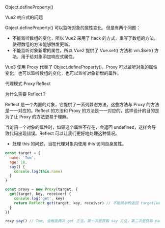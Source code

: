 

Object.defineProperty() 

Vue2 响应式的问题

Object.defineProperty() 可以监听对象的属性变化，但是有两个问题：
- 不能监听数组的变化，所以 Vue2 采用了 hack 的方式，重写了数组的方法，使得数组的方法能够触发更新。
- 不能监听对象新增的属性，所以 Vue2 提供了 Vue.set() 方法和 vm.$set() 方法，用于给对象添加响应式属性。

Vue3 使用 Proxy 代替了 Object.defineProperty()，Proxy 可以监听对象的属性变化，也可以监听数组的变化，也可以监听对象新增的属性。


代理模式
Proxy
Reflect

为什么需要 Reflect？

Reflect 是一个内置的对象，它提供了一系列静态方法，这些方法与 Proxy 的方法是一一对应的。Reflect 的方法和 Proxy 的方法是一一对应的，这样设计的目的是为了让 Proxy 的方法更易于理解。

当访问一个对象的属性时，如果这个属性不存在，会返回 undefined，这样会导致代码出现错误。Reflect 可以让我们更好地处理这种情况。

- 处理 this 的问题，当在代理对象内使用 this 访问自身属性。

```js
const target = {
  name: 'Tom',
  age: 18,
  say() {
    console.log(this.name)
  }
}

const proxy = new Proxy(target, {
  get(target, key, receiver) {
    console.log('get', key)
    return Reflect.get(target, key, receiver) // 不能简单的返回 target[key]，因为这样会导致 this 的问题
  }
})

roxy.say() // Tom, 会触发两次 get 方法，第一次是获取 say 方法，第二次是获取 name 属性
```


